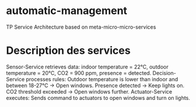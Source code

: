 # automatic-management
TP Service Architecture based on meta-micro-micro-services


# Description des services

Sensor-Service retrieves data: indoor temperature = 22°C, outdoor temperature = 20°C, CO2 = 900 ppm, presence = detected.
Decision-Service processes rules:
Outdoor temperature is lower than indoor and between 18-27°C → Open windows.
Presence detected → Keep lights on.
CO2 threshold exceeded → Open windows further.
Actuator-Service executes:
Sends command to actuators to open windows and turn on lights.